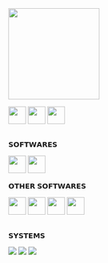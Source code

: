 <div>  
</div>

<div style="display: inline_block">
<img height= 182m src="https://github-readme-stats.vercel.app/api?username=MrFoxCode&theme=blue-green">
</div>

<p></p>

<div> 
 <img height= 35cm src="https://cdn.jsdelivr.net/gh/devicons/devicon/icons/javascript/javascript-original.svg" />
 <img height= 35cm src="https://cdn.jsdelivr.net/gh/devicons/devicon/icons/html5/html5-original.svg" />
 <img height= 35cm src="https://cdn.jsdelivr.net/gh/devicons/devicon/icons/css3/css3-original.svg" />
</div>

<h2></h2>
𝗦𝗢𝗙𝗧𝗪𝗔𝗥𝗘𝗦
<p></p>
<div>
<img height= 35cm src="https://user-images.githubusercontent.com/674621/71187801-14e60a80-2280-11ea-94c9-e56576f76baf.png" />
<img height= 35cm src="https://git-scm.com/images/logos/downloads/Git-Icon-1788C.png" />
</div>
<p></p>
𝗢𝗧𝗛𝗘𝗥 𝗦𝗢𝗙𝗧𝗪𝗔𝗥𝗘𝗦
<p></p>
<div>
<img height= 35cm src="https://www.newera.com.cy/wp-content/uploads/2017/11/DaVinci_Resolve_Logo.png"> 
<img height= 35cm src="https://upload.wikimedia.org/wikipedia/commons/thumb/f/f2/Adobe_Premiere_Pro_Logo.svg/1200px-Adobe_Premiere_Pro_Logo.svg.png" />
<img height= 35cm src="https://upload.wikimedia.org/wikipedia/commons/2/20/Photoshop_CC_icon.png">
<img height= 35cm src="https://cdn.pngsumo.com/fileadobe-after-effects-cc-iconpng-wikimedia-commons-after-effect-png-492_480.png">
</div>

<h2></h2>
𝗦𝗬𝗦𝗧𝗘𝗠𝗦 
<p></p>
<div>  
<img src="https://img.shields.io/badge/Linux_Mint-87CF3E?style=for-the-badge&logo=linux-mint&logoColor=white">
<img src="https://img.shields.io/badge/Ubuntu-E95420?style=for-the-badge&logo=ubuntu&logoColor=white">
<img src="https://img.shields.io/badge/Windows-0078D6?style=for-the-badge&logo=windows&logoColor=white">
</div>
<h2></h2>







